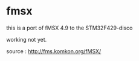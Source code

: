 fmsx
====

this is a port of fMSX 4.9 to the STM32F429-disco

working not yet. 

source : http://fms.komkon.org/fMSX/
